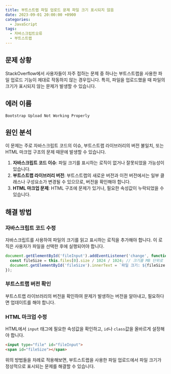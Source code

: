 ```yaml
---
title: 부트스트랩 파일 업로드 문제 파일 크기 표시되지 않음
date: 2023-09-01 20:00:00 +0900
categories:
  - JavaScript
tags:
  - 자바스크립트오류
  - 부트스트랩
---
```


## 문제 상황
StackOverflow에서 사용자들이 자주 접하는 문제 중 하나는 부트스트랩을 사용한 파일 업로드 기능이 제대로 작동하지 않는 경우입니다. 특히, 파일을 업로드했을 때 파일의 크기가 표시되지 않는 문제가 발생할 수 있습니다.

## 에러 이름
`Bootstrap Upload Not Working Properly`

## 원인 분석
이 문제는 주로 자바스크립트 코드의 이슈, 부트스트랩 라이브러리의 버전 불일치, 또는 HTML 마크업 구조의 문제 때문에 발생할 수 있습니다. 

1. **자바스크립트 코드 이슈**: 파일 크기를 표시하는 로직이 없거나 잘못되었을 가능성이 있습니다.
2. **부트스트랩 라이브러리 버전**: 부트스트랩의 새로운 버전과 이전 버전에서는 일부 클래스나 구성요소가 변경될 수 있으므로, 버전을 확인해야 합니다.
3. **HTML 마크업 문제**: HTML 구조에 문제가 있거나, 필요한 속성값이 누락되었을 수 있습니다.

## 해결 방법
### 자바스크립트 코드 수정
자바스크립트를 사용하여 파일의 크기를 읽고 표시하는 로직을 추가해야 합니다. 이 로직은 사용자가 파일을 선택한 후에 실행되어야 합니다.

```javascript
document.getElementById('fileInput').addEventListener('change', function() {
  const fileSize = this.files[0].size / 1024 / 1024; // 크기를 MB 단위로 변환
  document.getElementById('fileSize').innerText = `파일 크기: ${fileSize.toFixed(2)}MB`;
});
```

### 부트스트랩 버전 확인
부트스트랩 라이브러리의 버전을 확인하여 문제가 발생하는 버전을 알아내고, 필요하다면 업데이트를 해야 합니다.

### HTML 마크업 수정
HTML에서 `input` 태그에 필요한 속성값을 확인하고, `id`나 `class`값을 올바르게 설정해야 합니다.

```html
<input type="file" id="fileInput">
<span id="fileSize"></span>
```

위의 방법들을 차례로 적용해보면, 부트스트랩을 사용한 파일 업로드에서 파일 크기가 정상적으로 표시되는 문제를 해결할 수 있습니다.